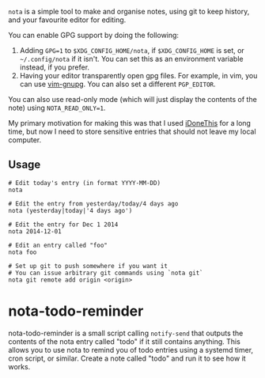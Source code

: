 `nota` is a simple tool to make and organise notes, using git to keep history,
and your favourite editor for editing.

You can enable GPG support by doing the following:

1. Adding `GPG=1` to `$XDG_CONFIG_HOME/nota`, if `$XDG_CONFIG_HOME` is set, or
   `~/.config/nota` if it isn't. You can set this as an environment variable
   instead, if you prefer.
2. Having your editor transparently open gpg files. For example, in vim, you
   can use [vim-gnupg][]. You can also set a different `PGP_EDITOR`.

You can also use read-only mode (which will just display the contents of the
note) using `NOTA_READ_ONLY=1`.

My primary motivation for making this was that I used [iDoneThis][] for a long
time, but now I need to store sensitive entries that should not leave my local
computer.

[iDoneThis]: https://idonethis.com/
[git]: http://git-scm.com/
[vim-gnupg]: https://github.com/jamessan/vim-gnupg

## Usage

    # Edit today's entry (in format YYYY-MM-DD)
    nota

    # Edit the entry from yesterday/today/4 days ago
    nota (yesterday|today|'4 days ago')

    # Edit the entry for Dec 1 2014
    nota 2014-12-01

    # Edit an entry called "foo"
    nota foo

    # Set up git to push somewhere if you want it
    # You can issue arbitrary git commands using `nota git`
    nota git remote add origin <origin>

# nota-todo-reminder

nota-todo-reminder is a small script calling `notify-send` that outputs the
contents of the nota entry called "todo" if it still contains anything. This
allows you to use nota to remind you of todo entries using a systemd timer,
cron script, or similar. Create a note called "todo" and run it to see how it
works.

